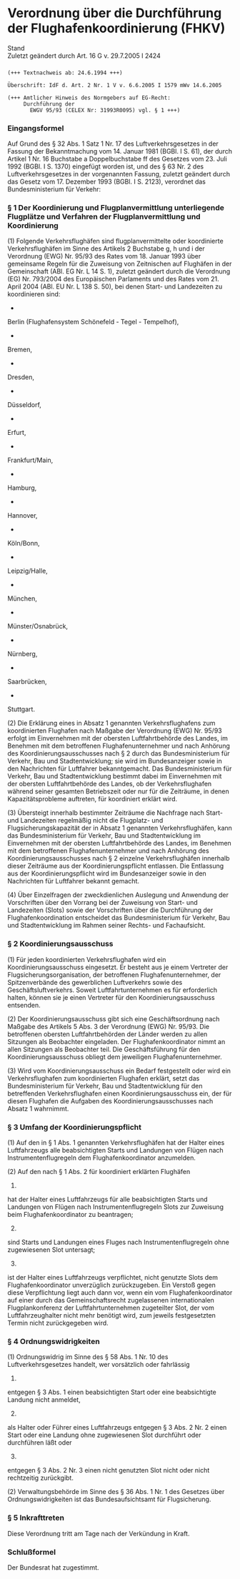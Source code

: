 Verordnung über die Durchführung der Flughafenkoordinierung (FHKV)
==================================================================

Stand  
Zuletzt geändert durch Art. 16 G v. 29.7.2005 I 2424

### 

```
(+++ Textnachweis ab: 24.6.1994 +++)
 
Überschrift: IdF d. Art. 2 Nr. 1 V v. 6.6.2005 I 1579 mWv 14.6.2005
 
(+++ Amtlicher Hinweis des Normgebers auf EG-Recht:
     Durchführung der
       EWGV 95/93 (CELEX Nr: 31993R0095) vgl. § 1 +++)
```

### Eingangsformel

Auf Grund des § 32 Abs. 1 Satz 1 Nr. 17 des Luftverkehrsgesetzes in der Fassung der Bekanntmachung vom 14. Januar 1981 (BGBl. I S. 61), der durch Artikel 1 Nr. 16 Buchstabe a Doppelbuchstabe ff des Gesetzes vom 23. Juli 1992 (BGBl. I S. 1370) eingefügt worden ist, und des § 63 Nr. 2 des Luftverkehrsgesetzes in der vorgenannten Fassung, zuletzt geändert durch das Gesetz vom 17. Dezember 1993 (BGBl. I S. 2123), verordnet das Bundesministerium für Verkehr:

### § 1 Der Koordinierung und Flugplanvermittlung unterliegende Flugplätze und Verfahren der Flugplanvermittlung und Koordinierung

(1) Folgende Verkehrsflughäfen sind flugplanvermittelte oder koordinierte Verkehrsflughäfen im Sinne des Artikels 2 Buchstabe g, h und i der Verordnung (EWG) Nr. 95/93 des Rates vom 18. Januar 1993 über gemeinsame Regeln für die Zuweisung von Zeitnischen auf Flughäfen in der Gemeinschaft (ABl. EG Nr. L 14 S. 1), zuletzt geändert durch die Verordnung (EG) Nr. 793/2004 des Europäischen Parlaments und des Rates vom 21. April 2004 (ABl. EU Nr. L 138 S. 50), bei denen Start- und Landezeiten zu koordinieren sind:

-  
Berlin (Flughafensystem Schönefeld - Tegel - Tempelhof),

-  
Bremen,

-  
Dresden,

-  
Düsseldorf,

-  
Erfurt,

-  
Frankfurt/Main,

-  
Hamburg,

-  
Hannover,

-  
Köln/Bonn,

-  
Leipzig/Halle,

-  
München,

-  
Münster/Osnabrück,

-  
Nürnberg,

-  
Saarbrücken,

-  
Stuttgart.

(2) Die Erklärung eines in Absatz 1 genannten Verkehrsflughafens zum koordinierten Flughafen nach Maßgabe der Verordnung (EWG) Nr. 95/93 erfolgt im Einvernehmen mit der obersten Luftfahrtbehörde des Landes, im Benehmen mit dem betroffenen Flughafenunternehmer und nach Anhörung des Koordinierungsausschusses nach § 2 durch das Bundesministerium für Verkehr, Bau und Stadtentwicklung; sie wird im Bundesanzeiger sowie in den Nachrichten für Luftfahrer bekanntgemacht. Das Bundesministerium für Verkehr, Bau und Stadtentwicklung bestimmt dabei im Einvernehmen mit der obersten Luftfahrtbehörde des Landes, ob der Verkehrsflughafen während seiner gesamten Betriebszeit oder nur für die Zeiträume, in denen Kapazitätsprobleme auftreten, für koordiniert erklärt wird.

(3) Übersteigt innerhalb bestimmter Zeiträume die Nachfrage nach Start- und Landezeiten regelmäßig nicht die Flugplatz- und Flugsicherungskapazität der in Absatz 1 genannten Verkehrsflughäfen, kann das Bundesministerium für Verkehr, Bau und Stadtentwicklung im Einvernehmen mit der obersten Luftfahrtbehörde des Landes, im Benehmen mit dem betroffenen Flughafenunternehmer und nach Anhörung des Koordinierungsausschusses nach § 2 einzelne Verkehrsflughäfen innerhalb dieser Zeiträume aus der Koordinierungspflicht entlassen. Die Entlassung aus der Koordinierungspflicht wird im Bundesanzeiger sowie in den Nachrichten für Luftfahrer bekannt gemacht.

(4) Über Einzelfragen der zweckdienlichen Auslegung und Anwendung der Vorschriften über den Vorrang bei der Zuweisung von Start- und Landezeiten (Slots) sowie der Vorschriften über die Durchführung der Flughafenkoordination entscheidet das Bundesministerium für Verkehr, Bau und Stadtentwicklung im Rahmen seiner Rechts- und Fachaufsicht.

### § 2 Koordinierungsausschuss

(1) Für jeden koordinierten Verkehrsflughafen wird ein Koordinierungsausschuss eingesetzt. Er besteht aus je einem Vertreter der Flugsicherungsorganisation, der betroffenen Flughafenunternehmer, der Spitzenverbände des gewerblichen Luftverkehrs sowie des Geschäftsluftverkehrs. Soweit Luftfahrtunternehmen es für erforderlich halten, können sie je einen Vertreter für den Koordinierungsausschuss entsenden.

(2) Der Koordinierungsausschuss gibt sich eine Geschäftsordnung nach Maßgabe des Artikels 5 Abs. 3 der Verordnung (EWG) Nr. 95/93. Die betroffenen obersten Luftfahrtbehörden der Länder werden zu allen Sitzungen als Beobachter eingeladen. Der Flughafenkoordinator nimmt an allen Sitzungen als Beobachter teil. Die Geschäftsführung für den Koordinierungsausschuss obliegt dem jeweiligen Flughafenunternehmer.

(3) Wird vom Koordinierungsausschuss ein Bedarf festgestellt oder wird ein Verkehrsflughafen zum koordinierten Flughafen erklärt, setzt das Bundesministerium für Verkehr, Bau und Stadtentwicklung für den betreffenden Verkehrsflughafen einen Koordinierungsausschuss ein, der für diesen Flughafen die Aufgaben des Koordinierungsausschusses nach Absatz 1 wahrnimmt.

### § 3 Umfang der Koordinierungspflicht

(1) Auf den in § 1 Abs. 1 genannten Verkehrsflughäfen hat der Halter eines Luftfahrzeugs alle beabsichtigten Starts und Landungen von Flügen nach Instrumentenflugregeln dem Flughafenkoordinator anzumelden.

(2) Auf den nach § 1 Abs. 2 für koordiniert erklärten Flughäfen

1.  
hat der Halter eines Luftfahrzeugs für alle beabsichtigten Starts und Landungen von Flügen nach Instrumentenflugregeln Slots zur Zuweisung beim Flughafenkoordinator zu beantragen;

2.  
sind Starts und Landungen eines Fluges nach Instrumentenflugregeln ohne zugewiesenen Slot untersagt;

3.  
ist der Halter eines Luftfahrzeugs verpflichtet, nicht genutzte Slots dem Flughafenkoordinator unverzüglich zurückzugeben. Ein Verstoß gegen diese Verpflichtung liegt auch dann vor, wenn ein vom Flughafenkoordinator auf einer durch das Gemeinschaftsrecht zugelassenen internationalen Flugplankonferenz der Luftfahrtunternehmen zugeteilter Slot, der vom Luftfahrzeughalter nicht mehr benötigt wird, zum jeweils festgesetzten Termin nicht zurückgegeben wird.

### § 4 Ordnungswidrigkeiten

(1) Ordnungswidrig im Sinne des § 58 Abs. 1 Nr. 10 des Luftverkehrsgesetzes handelt, wer vorsätzlich oder fahrlässig

1.  
entgegen § 3 Abs. 1 einen beabsichtigten Start oder eine beabsichtigte Landung nicht anmeldet,

2.  
als Halter oder Führer eines Luftfahrzeugs entgegen § 3 Abs. 2 Nr. 2 einen Start oder eine Landung ohne zugewiesenen Slot durchführt oder durchführen läßt oder

3.  
entgegen § 3 Abs. 2 Nr. 3 einen nicht genutzten Slot nicht oder nicht rechtzeitig zurückgibt.

(2) Verwaltungsbehörde im Sinne des § 36 Abs. 1 Nr. 1 des Gesetzes über Ordnungswidrigkeiten ist das Bundesaufsichtsamt für Flugsicherung.

### § 5 Inkrafttreten

Diese Verordnung tritt am Tage nach der Verkündung in Kraft.

### Schlußformel

Der Bundesrat hat zugestimmt.
